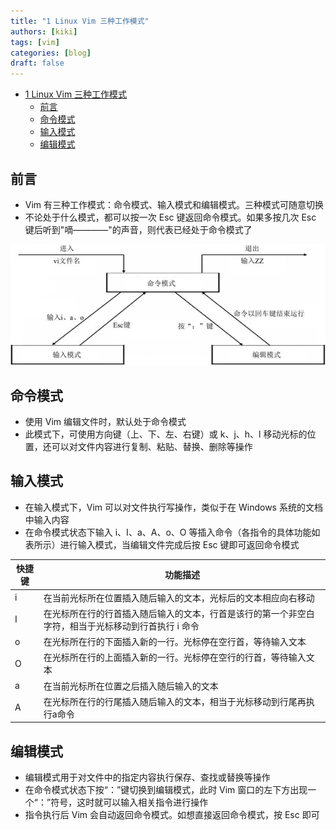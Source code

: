 ```yaml
---
title: "1 Linux Vim 三种工作模式"
authors: [kiki]
tags: [vim]
categories: [blog]
draft: false
---
```


- [1 Linux Vim 三种工作模式](#1-Linux-Vim-%E4%B8%89%E7%A7%8D%E5%B7%A5%E4%BD%9C%E6%A8%A1%E5%BC%8F)
  - [前言](#%E5%89%8D%E8%A8%80)
  - [命令模式](#%E5%91%BD%E4%BB%A4%E6%A8%A1%E5%BC%8F)
  - [输入模式](#%E8%BE%93%E5%85%A5%E6%A8%A1%E5%BC%8F)
  - [编辑模式](#%E7%BC%96%E8%BE%91%E6%A8%A1%E5%BC%8F)

## 前言

- Vim 有三种工作模式：命令模式、输入模式和编辑模式。三种模式可随意切换
- 不论处于什么模式，都可以按一次 Esc 键返回命令模式。如果多按几次 Esc 键后听到"嘀————"的声音，则代表已经处于命令模式了

![vim-mode](ref/vim-mode.jpg)

## 命令模式

- 使用 Vim 编辑文件时，默认处于命令模式
- 此模式下，可使用方向键（上、下、左、右键）或 k、j、h、l 移动光标的位置，还可以对文件内容进行复制、粘贴、替换、删除等操作

## 输入模式

- 在输入模式下，Vim 可以对文件执行写操作，类似于在 Windows 系统的文档中输入内容
- 在命令模式状态下输入 i、I、a、A、o、O 等插入命令（各指令的具体功能如表所示）进行输入模式，当编辑文件完成后按 Esc 键即可返回命令模式

| 快捷键 | 功能描述 |
| --- | --- |
| i | 在当前光标所在位置插入随后输入的文本，光标后的文本相应向右移动 |
| I | 在光标所在行的行首插入随后输入的文本，行首是该行的第一个非空白字符，相当于光标移动到行首执行 i 命令 |
| o | 在光标所在行的下面插入新的一行。光标停在空行首，等待输入文本 |
| O | 在光标所在行的上面插入新的一行。光标停在空行的行首，等待输入文本 |
| a | 在当前光标所在位置之后插入随后输入的文本 |
| A | 在光标所在行的行尾插入随后输入的文本，相当于光标移动到行尾再执行a命令 |

## 编辑模式

- 编辑模式用于对文件中的指定内容执行保存、查找或替换等操作
- 在命令模式状态下按“：”键切换到编辑模式，此时 Vim 窗口的左下方出现一个“：”符号，这时就可以输入相关指令进行操作
- 指令执行后 Vim 会自动返回命令模式。如想直接返回命令模式，按 Esc 即可
